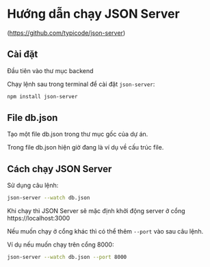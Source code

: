 # Hướng dẫn chạy JSON Server 
(https://github.com/typicode/json-server)
## Cài đặt
Đầu tiên vào thư mục backend

Chạy lệnh sau trong terminal để cài đặt `json-server`:

```bash
npm install json-server
```

## File db.json
Tạo một file db.json trong thư mục gốc của dự án.

Trong file db.json hiện giờ đang là ví dụ về cấu trúc file.

## Cách chạy JSON Server
Sử dụng câu lệnh:

```bash
json-server --watch db.json
```
Khi chạy thì JSON Server sẽ mặc định khởi động server ở cổng https://localhost:3000

Nếu muốn chạy ở cổng khác thì có thể thêm ```--port``` vào sau câu lệnh.

Ví dụ nếu muốn chạy trên cổng 8000:

```bash
json-server --watch db.json --port 8000
```

